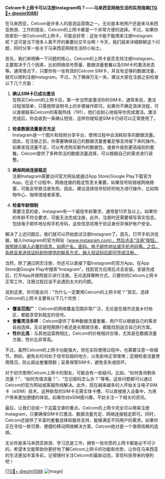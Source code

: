 **Celcom卡上网卡可以注册Instagram吗？——马来西亚网络生活的实用指南[[TG💪+ @esim1088](https://t.me/s/esim1088)]**

在马来西亚，Celcom是许多人的首选运营商之一。无论是本地用户还是来马来西亚旅游、工作的朋友，Celcom的上网卡都是一个非常方便的选择。不过，如果你刚拿到一张Celcom的上网卡，可能会好奇：这张卡能不能用来注册Instagram呢？这可是当下很多人离不开的重要社交平台啊！今天，我们就来详细聊聊这个问题，同时分享一些关于马来西亚网络生活的小贴士。

首先，我们来明确一下问题的核心。Celcom的上网卡是否支持注册Instagram，主要取决于几个因素，比如网络信号质量、数据流量套餐以及SIM卡的激活状态等。通常情况下，只要你有一张有效的Celcom SIM卡，并且有足够的数据流量，就可以顺利注册Instagram。不过，为了确保万无一失，建议大家在注册之前检查以下几个方面：

1. **确认SIM卡已成功激活**  
   在购买Celcom的上网卡后，第一步当然是激活你的SIM卡。通常来说，激活过程很简单，只需按照说明书上的步骤操作即可。如果你不确定具体流程，可以直接联系Celcom的客服热线（191），他们会耐心地指导你完成激活。激活完成后，你会收到一条确认短信，这样你就知道SIM卡已经可以正常使用了。

2. **检查数据流量是否充足**  
   Instagram是一个图片和视频分享平台，使用过程中会消耗较多的数据流量。因此，在注册之前，你需要确保自己的数据流量套餐足够支持接下来的操作。如果发现流量不足，可以考虑购买额外的数据包，或者升级到更高级别的套餐。Celcom提供了多种灵活的数据流量选择，可以根据自己的需求进行调整。

3. **确保网络连接稳定**  
   注册Instagram需要访问官方网站或通过App Store/Google Play下载官方App。在这个过程中，网络连接的稳定性至关重要。如果信号较弱或网络拥塞，可能会导致注册失败。因此，建议选择信号较好的地方进行操作，比如购物中心、咖啡馆或者家里。

4. **检查年龄限制**  
   需要注意的是，Instagram有一个最低年龄要求，通常是13岁及以上。如果你的年龄不符合要求，可能无法完成注册。此外，注册时还需要填写真实信息，包括电子邮件地址和手机号码，这些信息将用于验证身份并保护账户安全。

解决了上述问题后，我们就可以开始尝试注册Instagram了。首先，打开手机浏览器，输入Instagram的官方网站（www.instagram.com），然后点击“注册”按钮。按照提示输入必要的信息，如用户名、密码、电子邮件地址或手机号码等。之后，系统会发送验证码到你提供的联系方式，输入验证码后即可完成注册。

当然，除了通过网页注册，你还可以直接下载Instagram的官方App。在App Store或Google Play中搜索“Instagram”，找到官方应用后点击安装。安装完成后，打开App并按照提示进行注册。无论选择哪种方式，只要你的Celcom上网卡正常工作，注册过程应该不会遇到太大的问题。

说到这里，你可能会问：“为什么一定要用Celcom的上网卡呢？”其实，选择Celcom的上网卡主要有以下几个优势：

- **覆盖范围广**：Celcom的网络覆盖范围非常广泛，无论是在城市还是乡村地区，都能享受到稳定的信号。
- **套餐灵活多样**：Celcom提供了多种数据流量套餐，用户可以根据自己的需求自由选择。无论是短期旅行者还是长期居住者，都能找到适合自己的方案。
- **性价比高**：与其他运营商相比，Celcom的价格相对合理，尤其是在数据流量方面，性价比非常高。

不过，虽然Celcom的上网卡功能强大，但在实际使用过程中，也需要注意一些细节。例如，避免长时间处于信号较弱的地方，以免影响正常使用；定期检查流量使用情况，防止超出套餐限额；妥善保管SIM卡，避免丢失或损坏。

对于初次使用Celcom上网卡的朋友，可能会有一些疑问。比如，“如何查询剩余流量？”、“如何充值流量？”、“忘记密码怎么办？”等等。这些问题都可以通过Celcom的官方网站或客服热线解决。此外，现在越来越多的人开始关注电子SIM卡（eSIM）技术，这种新型的SIM卡无需实体卡槽，可以直接嵌入设备中，为用户带来更加便捷的体验。如果你对eSIM感兴趣，不妨关注一下相关的资讯。

最后，让我们总结一下这篇文章的重点。Celcom的上网卡完全可以用来注册Instagram，只要确保SIM卡已激活、数据流量充足、网络连接稳定即可。同时，Celcom还提供了丰富的套餐选择和服务支持，能够满足不同用户的需求。如果你正在寻找一款可靠、便捷的移动网络解决方案，Celcom绝对是一个值得信赖的选择。

无论你是来马来西亚旅游、学习还是工作，拥有一张优质的上网卡都是必不可少的。希望本文能帮助你更好地了解Celcom上网卡的功能和优势，让你在马来西亚的生活更加丰富多彩。记得随时关注Celcom的最新动态，享受科技带来的便利吧！

[[TG💪+ @esim1088](https://t.me/s/esim1088) ![Image](https://i.postimg.cc/4NQfJmqS/Snipaste-2025-05-13-00-14-12.png)]
